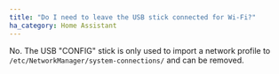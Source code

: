 ```yaml
---
title: "Do I need to leave the USB stick connected for Wi-Fi?"
ha_category: Home Assistant
---
```


No. The USB "CONFIG" stick is only used to import a network profile to `/etc/NetworkManager/system-connections/` and can be removed.